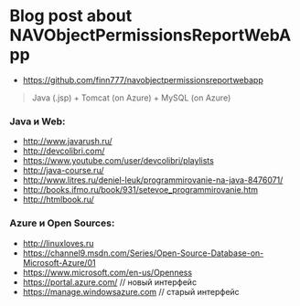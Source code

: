 # Blog post about NAVObjectPermissionsReportWebApp 

- https://github.com/finn777/navobjectpermissionsreportwebapp

> Java (.jsp) + Tomcat (on Azure) + MySQL (on Azure)

### Java и Web:

- http://www.javarush.ru/
- http://devcolibri.com/
- https://www.youtube.com/user/devcolibri/playlists
- http://java-course.ru/
- http://www.litres.ru/deniel-leuk/programmirovanie-na-java-8476071/
- http://books.ifmo.ru/book/931/setevoe_programmirovanie.htm
- http://htmlbook.ru/

### Azure и Open Sources:
- http://linuxloves.ru
- https://channel9.msdn.com/Series/Open-Source-Database-on-Microsoft-Azure/01
- https://www.microsoft.com/en-us/Openness
- https://portal.azure.com/ // новый интерфейс
- https://manage.windowsazure.com // старый интерфейс
